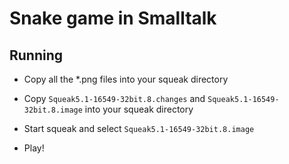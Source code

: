 # Snake game in Smalltalk

## Running

* Copy all the *.png files into your squeak directory

* Copy `Squeak5.1-16549-32bit.8.changes` and `Squeak5.1-16549-32bit.8.image` into your squeak directory

* Start squeak and select `Squeak5.1-16549-32bit.8.image`

* Play!